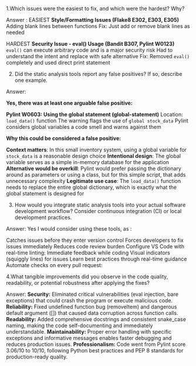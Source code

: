 1.Which issues were the easiest to fix, and which were the hardest? Why?

Answer :
EASIEST
**Style/Formatting Issues (Flake8 E302, E303, E305)**
Adding blank lines between functions
Fix: Just add or remove blank lines as needed

HARDEST
**Security Issue - eval() Usage (Bandit B307, Pylint W0123)**
`eval()` can execute arbitrary code and is a major security risk
Had to understand the intent and replace with safe alternative
Fix: Removed `eval()` completely and used direct print statement



2. Did the static analysis tools report any false positives? If so, describe one example.

Answer:

**Yes, there was at least one arguable false positive:**

**Pylint W0603: Using the global statement (global-statement)**
Location: `load_data()` function
The warning flags the use of `global stock_data`
Pylint considers global variables a code smell and warns against them

**Why this could be considered a false positive:**

 **Context matters**: In this small inventory system, using a global variable for `stock_data` is a reasonable design choice
 **Intentional design**: The global variable serves as a simple in-memory database for the application
 **Alternative would be overkill**: Pylint would prefer passing the dictionary around as parameters or using a class, but for this simple script, that adds unnecessary complexity
 **Legitimate use case**: The `load_data()` function needs to replace the entire global dictionary, which is exactly what the global statement is designed for


 3. How would you integrate static analysis tools into your actual software development workflow? Consider continuous integration (CI) or local development practices.

Answer:
Yes I would consider using these tools, as :

Catches issues before they enter version control
Forces developers to fix issues immediately
Reduces code review burden
Configure VS Code with real-time linting:
Immediate feedback while coding
Visual indicators (squiggly lines) for issues
Learn best practices through real-time guidance
Automate checks on every pull request:



4.What tangible improvements did you observe in the code quality, readability, or potential
robustness after applying the fixes?

Answer:
**Security:** Eliminated critical vulnerabilities (eval injection, bare exceptions) that could crash the program or execute malicious code.
**Reliability:** Fixed undefined function bug (removeItem) and dangerous default argument ([]) that caused data corruption across function calls.
**Readability:** Added comprehensive docstrings and consistent snake_case naming, making the code self-documenting and immediately understandable.
**Maintainability:** Proper error handling with specific exceptions and informative messages enables faster debugging and reduces production issues.
**Professionalism:** Code went from Pylint score 3.06/10 to 10/10, following Python best practices and PEP 8 standards for production-ready quality.

